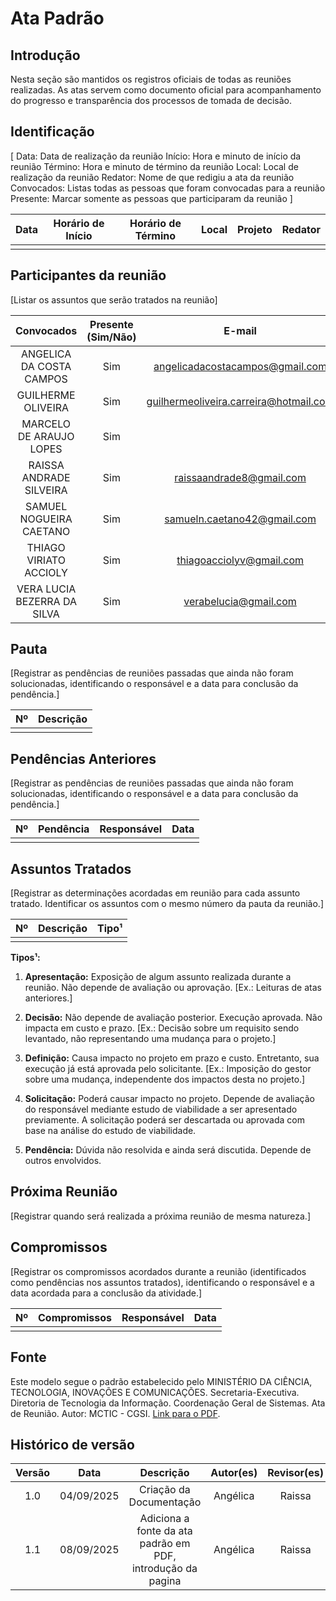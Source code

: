 # Ata Padrão

## Introdução 
Nesta seção são mantidos os registros oficiais de todas as reuniões realizadas. As atas servem como documento oficial para acompanhamento do progresso e transparência dos processos de tomada de decisão.

## Identificação

[ Data: Data de realização da reunião
Início: Hora e minuto de início da reunião
Término: Hora e minuto de término da reunião
Local: Local de realização da reunião
Redator: Nome de que redigiu a ata da reunião
Convocados: Listas todas as pessoas que foram convocadas para a reunião
Presente: Marcar somente as pessoas que participaram da reunião
]

| Data | Horário de Início | Horário de Término | Local | Projeto | Redator |
|:----:|:-----------------:|:------------------:|:-----:|:-------:|:-------:|
|      |                   |                    |       |         |         |

## Participantes da reunião

[Listar os assuntos que serão tratados na reunião]

| Convocados | Presente (Sim/Não) | E-mail |
|:----------:|:------------------:|:------:|
| ANGELICA DA COSTA CAMPOS | Sim | angelicadacostacampos@gmail.com |
| GUILHERME OLIVEIRA | Sim | guilhermeoliveira.carreira@hotmail.com |
| MARCELO DE ARAUJO LOPES | Sim |  |
| RAISSA ANDRADE SILVEIRA | Sim | raissaandrade8@gmail.com |
| SAMUEL NOGUEIRA CAETANO | Sim | samueln.caetano42@gmail.com |
| THIAGO VIRIATO ACCIOLY | Sim | thiagoacciolyv@gmail.com |
| VERA LUCIA BEZERRA DA SILVA | Sim | verabelucia@gmail.com |

## Pauta

[Registrar as pendências de reuniões passadas que ainda não foram solucionadas, identificando o responsável e a data para conclusão da pendência.]

| Nº | Descrição |
|:--:|:---------:|
|    |           |

## Pendências Anteriores

[Registrar as pendências de reuniões passadas que ainda não foram solucionadas, identificando o responsável e a data para conclusão da pendência.]

| Nº | Pendência | Responsável | Data |
|:--:|:---------:|:-----------:|:----:|
|    |           |             |      |

## Assuntos Tratados

[Registrar as determinações acordadas em reunião para cada assunto tratado. Identificar os assuntos com o mesmo número da pauta da reunião.]

| Nº | Descrição | Tipo¹ |
|:--:|:---------:|:-----:|
|    |           |       |

**Tipos¹:**

1. **Apresentação:** Exposição de algum assunto realizada durante a reunião. Não depende de avaliação ou aprovação. [Ex.: Leituras de atas anteriores.]

2. **Decisão:** Não depende de avaliação posterior. Execução aprovada. Não impacta em custo e prazo. [Ex.: Decisão sobre um requisito sendo levantado, não representando uma mudança para o projeto.]

3. **Definição:** Causa impacto no projeto em prazo e custo. Entretanto, sua execução já está aprovada pelo solicitante. [Ex.: Imposição do gestor sobre uma mudança, independente dos impactos desta no projeto.]

4. **Solicitação:** Poderá causar impacto no projeto. Depende de avaliação do responsável mediante estudo de viabilidade a ser apresentado previamente. A solicitação poderá ser descartada ou aprovada com base na análise do estudo de viabilidade.

5. **Pendência:** Dúvida não resolvida e ainda será discutida. Depende de outros envolvidos.

## Próxima Reunião

[Registrar quando será realizada a próxima reunião de mesma natureza.]

## Compromissos
[Registrar os compromissos acordados durante a reunião (identificados como pendências nos assuntos tratados), identificando o responsável e a data acordada para a conclusão da atividade.]

| Nº | Compromissos | Responsável | Data |
|:--:|:------------:|:-----------:|:----:|
|    |              |             |      |

## Fonte 
Este modelo segue o padrão estabelecido pelo MINISTÉRIO DA CIÊNCIA, TECNOLOGIA, INOVAÇÕES E COMUNICAÇÕES. Secretaria-Executiva. Diretoria de Tecnologia da Informação. Coordenação Geral de Sistemas. Ata de Reunião. Autor: MCTIC - CGSI. [Link para o PDF](SiglaProjeto_AtaReuniao_AAAAMMDD_XX(1).pdf).

## Histórico de versão
| Versão | Data | Descrição | Autor(es)	 | Revisor(es)	 |
|:--:|:------------:|:-----------:|:----:| :----:|
|  1.0  |       04/09/2025       |       Criação da Documentação	      |   Angélica   |   Raissa   |
|  1.1  |       08/09/2025       |       Adiciona a fonte da ata padrão em PDF, introdução da pagina	      |   Angélica   |   Raissa   |

